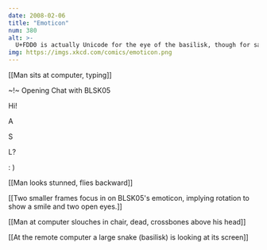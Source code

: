 ```yaml
---
date: 2008-02-06
title: "Emoticon"
num: 380
alt: >-
  U+FDD0 is actually Unicode for the eye of the basilisk, though for safety reasons no font actually renders it.
img: https://imgs.xkcd.com/comics/emoticon.png
---
```

[[Man sits at computer, typing]]

~!~ Opening Chat with BLSK05

<NICKM> Hi!

<NICKM> A

S

L?

<BLSK05> : )

[[Man looks stunned, flies backward]]

[[Two smaller frames focus in on BLSK05's emoticon, implying rotation to show a smile and two open eyes.]]

[[Man at computer slouches in chair, dead, crossbones above his head]]

[[At the remote computer a large snake (basilisk) is looking at its screen]]

